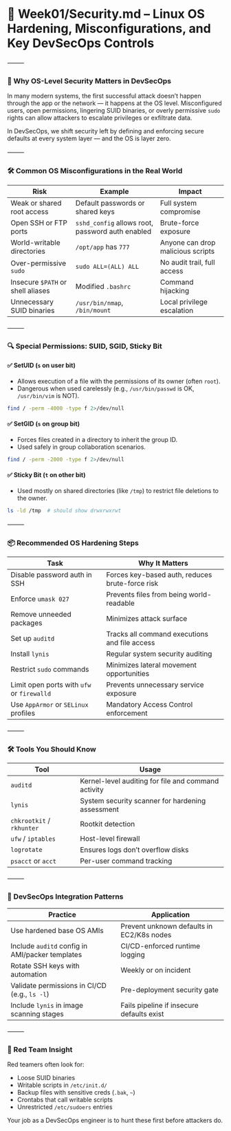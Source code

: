 # 📁 Week01/Security.md – Linux OS Hardening, Misconfigurations, and Key DevSecOps Controls

⸻

### 🔐 Why OS-Level Security Matters in DevSecOps

In many modern systems, the first successful attack doesn’t happen through the app or the network — it happens at the OS level. Misconfigured users, open permissions, lingering SUID binaries, or overly permissive `sudo` rights can allow attackers to escalate privileges or exfiltrate data.

In DevSecOps, we shift security left by defining and enforcing secure defaults at every system layer — and the OS is layer zero.

⸻

### 🛠️ Common OS Misconfigurations in the Real World

| Risk | Example | Impact |
|---|---|---|
| Weak or shared root access | Default passwords or shared keys | Full system compromise |
| Open SSH or FTP ports | `sshd_config` allows root, password auth enabled | Brute-force exposure |
| World-writable directories | `/opt/app` has `777` | Anyone can drop malicious scripts |
| Over-permissive `sudo` | `sudo ALL=(ALL) ALL` | No audit trail, full access |
| Insecure `$PATH` or shell aliases | Modified `.bashrc` | Command hijacking |
| Unnecessary SUID binaries | `/usr/bin/nmap`, `/bin/mount` | Local privilege escalation |

⸻

### 🔍 Special Permissions: SUID, SGID, Sticky Bit

#### ✅ SetUID (`s` on user bit)

  * Allows execution of a file with the permissions of its owner (often `root`).
  * Dangerous when used carelessly (e.g., `/usr/bin/passwd` is OK, `/usr/bin/vim` is NOT).

<!-- end list -->

```bash
find / -perm -4000 -type f 2>/dev/null
```

#### ✅ SetGID (`s` on group bit)

  * Forces files created in a directory to inherit the group ID.
  * Used safely in group collaboration scenarios.

<!-- end list -->

```bash
find / -perm -2000 -type f 2>/dev/null
```

#### ✅ Sticky Bit (`t` on other bit)

  * Used mostly on shared directories (like `/tmp`) to restrict file deletions to the owner.

<!-- end list -->

```bash
ls -ld /tmp  # should show drwxrwxrwt
```

⸻

### 📦 Recommended OS Hardening Steps

| Task | Why It Matters |
|---|---|
| Disable password auth in SSH | Forces key-based auth, reduces brute-force risk |
| Enforce `umask 027` | Prevents files from being world-readable |
| Remove unneeded packages | Minimizes attack surface |
| Set up `auditd` | Tracks all command executions and file access |
| Install `lynis` | Regular system security auditing |
| Restrict `sudo` commands | Minimizes lateral movement opportunities |
| Limit open ports with `ufw` or `firewalld` | Prevents unnecessary service exposure |
| Use `AppArmor` or `SELinux` profiles | Mandatory Access Control enforcement |

⸻

### 🛠️ Tools You Should Know

| Tool | Usage |
|---|---|
| `auditd` | Kernel-level auditing for file and command activity |
| `lynis` | System security scanner for hardening assessment |
| `chkrootkit` / `rkhunter` | Rootkit detection |
| `ufw` / `iptables` | Host-level firewall |
| `logrotate` | Ensures logs don’t overflow disks |
| `psacct` or `acct` | Per-user command tracking |

⸻

### 🔄 DevSecOps Integration Patterns

| Practice | Application |
|---|---|
| Use hardened base OS AMIs | Prevent unknown defaults in EC2/K8s nodes |
| Include `auditd` config in AMI/packer templates | CI/CD-enforced runtime logging |
| Rotate SSH keys with automation | Weekly or on incident |
| Validate permissions in CI/CD (e.g., `ls -l`) | Pre-deployment security gate |
| Include `lynis` in image scanning stages | Fails pipeline if insecure defaults exist |

⸻

### 🚩 Red Team Insight

Red teamers often look for:

  * Loose SUID binaries
  * Writable scripts in `/etc/init.d/`
  * Backup files with sensitive creds (`.bak`, `~`)
  * Crontabs that call writable scripts
  * Unrestricted `/etc/sudoers` entries

Your job as a DevSecOps engineer is to hunt these first before attackers do.
